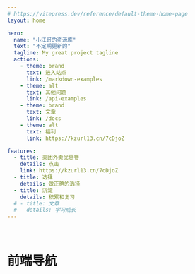 ```yaml
---
# https://vitepress.dev/reference/default-theme-home-page
layout: home

hero:
  name: "小江哥的资源库"
  text: "不定期更新的"
  tagline: My great project tagline
  actions:
    - theme: brand
      text: 进入站点
      link: /markdown-examples
    - theme: alt
      text: 其他问题
      link: /api-examples
    - theme: brand
      text: 文章
      link: /docs
    - theme: alt
      text: 福利
      link: https://kzurl13.cn/7cDjoZ

features:
  - title: 美团外卖优惠卷
    details: 点击
    link: https://kzurl13.cn/7cDjoZ 
  - title: 选择
    details: 做正确的选择
  - title: 沉淀
    details: 积累和复习
  # - title: 文章
  #   details: 学习成长
---
```


<script setup>
import { NAV_DATA } from './pages/nav/data'
import  MNavLinks from './.vitepress/components/MNavLinks.vue'
import {data} from './pages/nav/read.data.js'
import TableTranspose from './pages/toolsPage/TableTranspose.vue';

// import 'ant-design-vue/dist/reset.css';
console.log(NAV_DATA)
</script>
<style src="./pages/nav/index.scss"></style>

<br />

# 前端导航

<MNavLinks v-for="{title, items} in NAV_DATA" :title="title" :items="items"/>

<br />

<style lang="scss">

  a[href="https://kzurl13.cn/7cDjoZ"]{
background-color: #ffa517 !important
  }
  </style>
